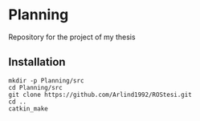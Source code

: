# Planning
Repository for the project of my thesis


Installation
------------
```
mkdir -p Planning/src
cd Planning/src
git clone https://github.com/Arlind1992/ROStesi.git
cd ..
catkin_make
```
